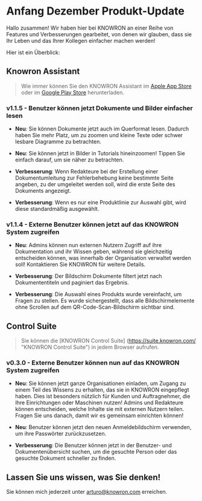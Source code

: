 # Anfang Dezember Produkt-Update

Hallo zusammen! Wir haben hier bei KNOWRON an einer Reihe von Features und Verbesserungen gearbeitet, von denen wir glauben, dass sie Ihr Leben und das Ihrer Kollegen einfacher machen werden!

Hier ist ein Überblick: 

## Knowron Assistant
> Wie immer können Sie den KNOWRON Assistant im [Apple App Store](https://apps.apple.com/at/app/knowron-assistant/id1585382448 "KNOWRON Assistant im App Store") oder im [Google Play Store](https://play.google.com/store/apps/details?id=com.knowron.assistant.knowron "KNOWRON Assistant bei Google Play") herunterladen.

### v1.1.5 - Benutzer können jetzt Dokumente und Bilder einfacher lesen
- **Neu**: Sie können Dokumente jetzt auch im Querformat lesen. Dadurch haben Sie mehr Platz, um zu zoomen und kleine Texte oder schwer lesbare Diagramme zu betrachten.

- **Neu**: Sie können jetzt in Bilder in Tutorials hineinzoomen! Tippen Sie einfach darauf, um sie näher zu betrachten.

- **Verbesserung**: Wenn Redakteure bei der Erstellung einer Dokumentumleitung zur Fehlerbehebung keine bestimmte Seite angeben, zu der umgeleitet werden soll, wird die erste Seite des Dokuments angezeigt.

- **Verbesserung**: Wenn es nur eine Produktlinie zur Auswahl gibt, wird diese standardmäßig ausgewählt.

### v1.1.4 - Externe Benutzer können jetzt auf das KNOWRON System zugreifen

- **Neu**: Admins können nun externen Nutzern Zugriff auf ihre Dokumentation und ihr Wissen geben, während sie gleichzeitig entscheiden können, was innerhalb der Organisation verwaltet werden soll! Kontaktieren Sie KNOWRON für weitere Details.

- **Verbesserung**: Der Bildschirm Dokumente filtert jetzt nach Dokumententiteln und paginiert das Ergebnis.

- **Verbesserung**: Die Auswahl eines Produkts wurde vereinfacht, um Fragen zu stellen. Es wurde sichergestellt, dass alle Bildschirmelemente ohne Scrollen auf dem QR-Code-Scan-Bildschirm sichtbar sind.

## Control Suite
> Sie können die [KNOWRON Control Suite] (https://suite.knowron.com/ "KNOWRON Control Suite") in jedem Browser aufrufen.

### v0.3.0 - Externe Benutzer können nun auf das KNOWRON System zugreifen
- **Neu**: Sie können jetzt ganze Organisationen einladen, um Zugang zu einem Teil des Wissens zu erhalten, das sie in KNOWRON eingepflegt haben. Dies ist besonders nützlich für Kunden und Auftragnehmer, die Ihre Einrichtungen oder Maschinen nutzen! Admins und Redakteure können entscheiden, welche Inhalte sie mit externen Nutzern teilen. Fragen Sie uns danach, damit wir es gemeinsam einrichten können!

- **Neu**: Benutzer können jetzt den neuen Anmeldebildschirm verwenden, um ihre Passwörter zurückzusetzen. 

- **Verbesserung**: Die Benutzer können jetzt in der Benutzer- und Dokumentenübersicht suchen, um die gesuchte Person oder das gesuchte Dokument schneller zu finden.

## Lassen Sie uns wissen, was Sie denken!

Sie können mich jederzeit unter [arturo@knowron.com](mailto:arturo@knowron.com "Give us some feedback!") erreichen.
